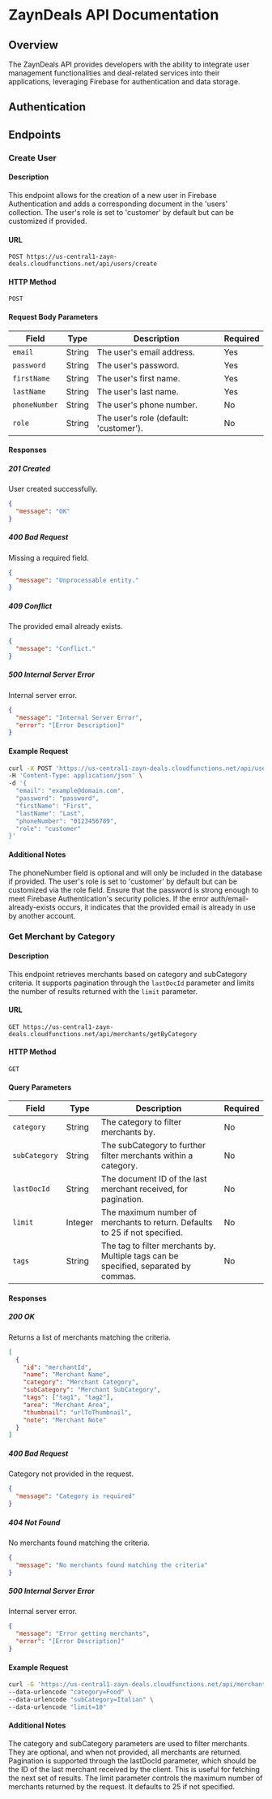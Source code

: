 # ZaynDeals API Documentation

## Overview

The ZaynDeals API provides developers with the ability to integrate user management functionalities and deal-related services into their applications, leveraging Firebase for authentication and data storage.

## Authentication

## Endpoints

### Create User

#### Description

This endpoint allows for the creation of a new user in Firebase Authentication and adds a corresponding document in the 'users' collection. The user's role is set to 'customer' by default but can be customized if provided.

#### URL

`POST https://us-central1-zayn-deals.cloudfunctions.net/api/users/create`

#### HTTP Method

`POST`

#### Request Body Parameters

| Field        | Type   | Description                                 | Required |
|--------------|--------|---------------------------------------------|----------|
| `email`      | String | The user's email address.                   | Yes      |
| `password`   | String | The user's password.                        | Yes      |
| `firstName`  | String | The user's first name.                      | Yes      |
| `lastName`   | String | The user's last name.                       | Yes      |
| `phoneNumber`| String | The user's phone number.                    | No       |
| `role`       | String | The user's role (default: 'customer').      | No       |

#### Responses

##### 201 Created

User created successfully.

```json
{
  "message": "OK"
}
```
##### 400 Bad Request

Missing a required field.

```json
{
  "message": "Unprocessable entity."
}
```
##### 409 Conflict

The provided email already exists.

```json
{
  "message": "Conflict."
}
```
##### 500 Internal Server Error

Internal server error.

```json
{
  "message": "Internal Server Error",
  "error": "[Error Description]"
}
```
#### Example Request

```bash
curl -X POST 'https://us-central1-zayn-deals.cloudfunctions.net/api/users/create' \
-H 'Content-Type: application/json' \
-d '{
  "email": "example@domain.com",
  "password": "password",
  "firstName": "First",
  "lastName": "Last",
  "phoneNumber": "0123456789",
  "role": "customer"
}'
```

#### Additional Notes

The phoneNumber field is optional and will only be included in the database if provided.
The user's role is set to 'customer' by default but can be customized via the role field.
Ensure that the password is strong enough to meet Firebase Authentication's security policies.
If the error auth/email-already-exists occurs, it indicates that the provided email is already in use by another account.


### Get Merchant by Category

#### Description

This endpoint retrieves merchants based on category and subCategory criteria. It supports pagination through the `lastDocId` parameter and limits the number of results returned with the `limit` parameter.

#### URL

`GET https://us-central1-zayn-deals.cloudfunctions.net/api/merchants/getByCategory`

#### HTTP Method

`GET`

#### Query Parameters

| Field         | Type    | Description                                             | Required |
|---------------|---------|---------------------------------------------------------|----------|
| `category`    | String  | The category to filter merchants by.                    | No       |
| `subCategory` | String  | The subCategory to further filter merchants within a category. | No       |
| `lastDocId`   | String  | The document ID of the last merchant received, for pagination. | No       |
| `limit`       | Integer | The maximum number of merchants to return. Defaults to 25 if not specified. | No       |
| `tags`    | String  | The tag to filter merchants by. Multiple tags can be specified, separated by commas.                    | No       |

#### Responses

##### 200 OK

Returns a list of merchants matching the criteria.

```json
[
  {
    "id": "merchantId",
    "name": "Merchant Name",
    "category": "Merchant Category",
    "subCategory": "Merchant SubCategory",
    "tags": ["tag1", "tag2"],
    "area": "Merchant Area",
    "thumbnail": "urlToThumbnail",
    "note": "Merchant Note"
  }
]
```
##### 400 Bad Request

Category not provided in the request.

```json
{
  "message": "Category is required"
}
```
##### 404 Not Found

No merchants found matching the criteria.

```json
{
  "message": "No merchants found matching the criteria"
}
```
##### 500 Internal Server Error

Internal server error.

```json
{
  "message": "Error getting merchants",
  "error": "[Error Description]"
}
```
#### Example Request

```bash
curl -G 'https://us-central1-zayn-deals.cloudfunctions.net/api/merchants/getByCategory' \
--data-urlencode "category=Food" \
--data-urlencode "subCategory=Italian" \
--data-urlencode "limit=10"
```

#### Additional Notes

The category and subCategory parameters are used to filter merchants. They are optional, and when not provided, all merchants are returned.
Pagination is supported through the lastDocId parameter, which should be the ID of the last merchant received by the client. This is useful for fetching the next set of results.
The limit parameter controls the maximum number of merchants returned by the request. It defaults to 25 if not specified.


